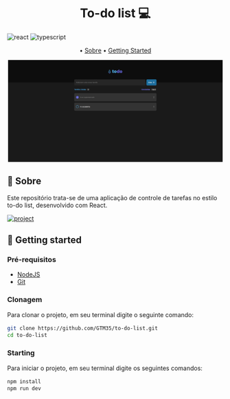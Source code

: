 [TYPESCRIPT__BADGE]: https://img.shields.io/badge/typescript-D4FAFF?style=for-the-badge&logo=typescript
[REACT__BADGE]: https://img.shields.io/badge/React-005CFE?style=for-the-badge&logo=react
[PROJECT__BADGE]: https://img.shields.io/badge/visite_este_projeto-black?style=for-the-badge
[PROJECT__URL]: https://to-do-list-5dj08n1kj-gustavo-teofilos-projects.vercel.app/

<h1 align="center" style="font-weight: bold;">To-do list 💻</h1>

![react][REACT__BADGE] ![typescript][TYPESCRIPT__BADGE]

<p align="center">
 • <a href="#about">Sobre</a> • 
 <a href="#started">Getting Started</a>
</p>

<p align="center">
    <img src="./.github/page.png" alt="Image Example" width="500px">
</p>

<h2 id="about">📌 Sobre</h2>

Este repositório trata-se de uma aplicação de controle de tarefas no estilo to-do list, desenvolvido com React.

[![project][PROJECT__BADGE]][PROJECT__URL]

<h2 id="started">🚀 Getting started</h2>

<h3>Pré-requisitos</h3>

- [NodeJS](https://nodejs.org/en/download)
- [Git](https://git-scm.com/downloads)

<h3>Clonagem</h3>

Para clonar o projeto, em seu terminal digite o seguinte comando:

```bash
git clone https://github.com/GTM35/to-do-list.git
cd to-do-list
```

<h3>Starting</h3>

Para iniciar o projeto, em seu terminal digite os seguintes comandos:

```bash
npm install
npm run dev
```
